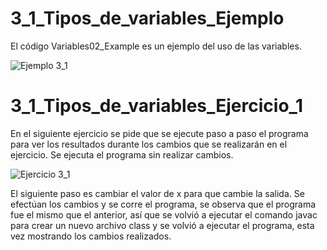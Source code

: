 # 3_1_Tipos_de_variables_Ejemplo

El código Variables02_Example es un ejemplo del uso de las variables.

![Ejemplo 3_1](https://user-images.githubusercontent.com/54320247/64279395-92c21800-cf14-11e9-83c0-4a4e640b0499.jpg)

# 3_1_Tipos_de_variables_Ejercicio_1

En el siguiente ejercicio se pide que se ejecute paso a paso el programa para ver los resultados durante los cambios que se realizarán en el ejercicio.
Se ejecuta el programa sin realizar cambios.

![Ejercicio 3_1](https://user-images.githubusercontent.com/54320247/64281746-6ceb4200-cf19-11e9-8159-f568d0e5b991.jpg)

El siguiente paso es cambiar el valor de x para que cambie la salida. Se efectúan los cambios y se corre el programa, se observa que el programa fue el mismo que el anterior, así que se volvió a ejecutar el comando javac para crear un nuevo archivo class y se volvió a ejecutar el programa, esta vez mostrando los cambios realizados.

